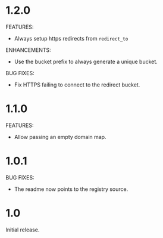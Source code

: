 # 1.2.0

FEATURES:

* Always setup https redirects from `redirect_to`

ENHANCEMENTS:

* Use the bucket prefix to always generate a unique bucket.

BUG FIXES:

* Fix HTTPS failing to connect to the redirect bucket.

# 1.1.0

FEATURES:

* Allow passing an empty domain map.

# 1.0.1

BUG FIXES:

* The readme now points to the registry source.

# 1.0

Initial release.
